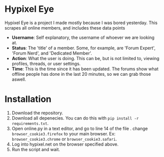 # Hypixel Eye

Hypixel Eye is a project I made mostly because I was bored yesterday. This scrapes all online members, and includes these data points

- **Username**: Self explanatory, the username of whoever we are looking at.
- **Status**: The 'title' of a member. Some, for example, are 'Forum Expert', 'Forum Nerd', and 'Dedicated Member'.
- **Action**: What the user is doing. This can be, but is not limited to, viewing profiles, threads, or user settings.
- **Time**: This is the time since it has been updated. The forums show what offline people has done in the last 20 minutes, so we can grab those aswell.

# Installation

1. Download the repository.
2. Download all depenecies. You can do this with `pip install -r requirements.txt`.
3. Open online.py in a text editor, and go to line 14 of the file . change `browser_cookie3.firefox` to your main browser. Ex: `browser_cookie3.chrome` or `browser_cookie3.safari`.
4. Log into hypixel.net on the browser specified above.
5. Run the script and wait.
